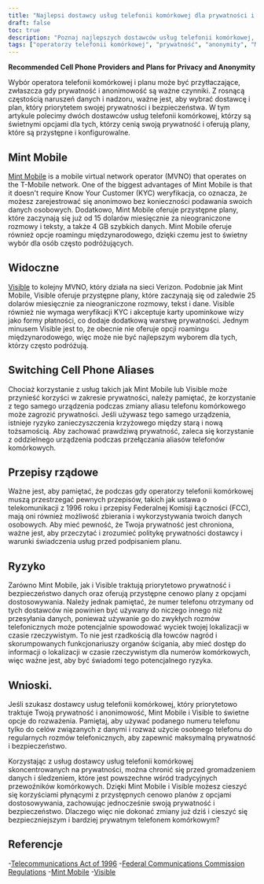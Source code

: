 ```yaml
---
title: "Najlepsi dostawcy usług telefonii komórkowej dla prywatności i anonimowości: Mint Mobile and Visible"
draft: false
toc: true
description: "Poznaj najlepszych dostawców usług telefonii komórkowej, dla których priorytetem jest prywatność i anonimowość oraz dowiedz się, dlaczego Mint Mobile i Visible to świetne opcje"
tags: ["operatorzy telefonii komórkowej", "prywatność", "anonymity", "Mint Mobile", "Widoczny", "wirtualny operator sieci komórkowej", "Weryfikacja KYC", "karty podarunkowe", "przystępne plany", "konfigurowalne plany", "roaming międzynarodowy", "przełączanie pseudonimów telefonów komórkowych", "przepisy rządowe", "Ustawa o telekomunikacji z 1996 r", "Przepisy FCC", "prywatność danych", "bezpieczeństwo danych", "plany telefonii komórkowej", "operatorzy telefonii komórkowej", "sieci komórkowe"]
---
```


**Recommended Cell Phone Providers and Plans for Privacy and Anonymity**

Wybór operatora telefonii komórkowej i planu może być przytłaczające, zwłaszcza gdy prywatność i anonimowość są ważne czynniki. Z rosnącą częstością naruszeń danych i nadzoru, ważne jest, aby wybrać dostawcę i plan, który priorytetem swojej prywatności i bezpieczeństwa. W tym artykule polecimy dwóch dostawców usług telefonii komórkowej, którzy są świetnymi opcjami dla tych, którzy cenią swoją prywatność i oferują plany, które są przystępne i konfigurowalne.

## Mint Mobile

[Mint Mobile](https://www.mintmobile.com/) is a mobile virtual network operator (MVNO) that operates on the T-Mobile network. One of the biggest advantages of Mint Mobile is that it doesn't require Know Your Customer (KYC) weryfikacja, co oznacza, że możesz zarejestrować się anonimowo bez konieczności podawania swoich danych osobowych. Dodatkowo, Mint Mobile oferuje przystępne plany, które zaczynają się już od 15 dolarów miesięcznie za nieograniczone rozmowy i teksty, a także 4 GB szybkich danych. Mint Mobile oferuje również opcje roamingu międzynarodowego, dzięki czemu jest to świetny wybór dla osób często podróżujących.

## Widoczne

[Visible](https://www.visible.com/) to kolejny MVNO, który działa na sieci Verizon. Podobnie jak Mint Mobile, Visible oferuje przystępne plany, które zaczynają się od zaledwie 25 dolarów miesięcznie za nieograniczone rozmowy, tekst i dane. Visible również nie wymaga weryfikacji KYC i akceptuje karty upominkowe wizy jako formy płatności, co dodaje dodatkową warstwę prywatności. Jednym minusem Visible jest to, że obecnie nie oferuje opcji roamingu międzynarodowego, więc może nie być najlepszym wyborem dla tych, którzy często podróżują.

## Switching Cell Phone Aliases

Chociaż korzystanie z usług takich jak Mint Mobile lub Visible może przynieść korzyści w zakresie prywatności, należy pamiętać, że korzystanie z tego samego urządzenia podczas zmiany aliasu telefonu komórkowego może zagrozić prywatności. Jeśli używasz tego samego urządzenia, istnieje ryzyko zanieczyszczenia krzyżowego między starą i nową tożsamością. Aby zachować prawdziwą prywatność, zaleca się korzystanie z oddzielnego urządzenia podczas przełączania aliasów telefonów komórkowych.

## Przepisy rządowe

Ważne jest, aby pamiętać, że podczas gdy operatorzy telefonii komórkowej muszą przestrzegać pewnych przepisów, takich jak ustawa o telekomunikacji z 1996 roku i przepisy Federalnej Komisji Łączności (FCC), mają oni również możliwość zbierania i wykorzystywania twoich danych osobowych. Aby mieć pewność, że Twoja prywatność jest chroniona, ważne jest, aby przeczytać i zrozumieć politykę prywatności dostawcy i warunki świadczenia usług przed podpisaniem planu.

## Ryzyko

Zarówno Mint Mobile, jak i Visible traktują priorytetowo prywatność i bezpieczeństwo danych oraz oferują przystępne cenowo plany z opcjami dostosowywania. Należy jednak pamiętać, że numer telefonu otrzymany od tych dostawców nie powinien być używany do niczego innego niż przesyłania danych, ponieważ używanie go do zwykłych rozmów telefonicznych może potencjalnie spowodować wyciek twojej lokalizacji w czasie rzeczywistym. To nie jest rzadkością dla łowców nagród i skorumpowanych funkcjonariuszy organów ścigania, aby mieć dostęp do informacji o lokalizacji w czasie rzeczywistym dla numerów komórkowych, więc ważne jest, aby być świadomi tego potencjalnego ryzyka.

## Wnioski.

Jeśli szukasz dostawcy usług telefonii komórkowej, który priorytetowo traktuje Twoją prywatność i anonimowość, Mint Mobile i Visible to świetne opcje do rozważenia. Pamiętaj, aby używać podanego numeru telefonu tylko do celów związanych z danymi i rozważ użycie osobnego telefonu do regularnych rozmów telefonicznych, aby zapewnić maksymalną prywatność i bezpieczeństwo.

Korzystając z usług dostawcy usług telefonii komórkowej skoncentrowanych na prywatności, można chronić się przed gromadzeniem danych i śledzeniem, które jest powszechne wśród tradycyjnych przewoźników komórkowych. Dzięki Mint Mobile i Visible możesz cieszyć się korzyściami płynącymi z przystępnych cenowo planów z opcjami dostosowywania, zachowując jednocześnie swoją prywatność i bezpieczeństwo. Dlaczego więc nie dokonać zmiany już dziś i cieszyć się bezpieczniejszym i bardziej prywatnym telefonem komórkowym?

## Referencje

-[Telecommunications Act of 1996](https://www.congress.gov/104/plaws/publ104/PLAW-104publ104.pdf)
-[Federal Communications Commission Regulations](https://www.fcc.gov/general/telecommunications-act-1996)
-[Mint Mobile](https://www.mintmobile.com/)
-[Visible](https://www.visible.com/)